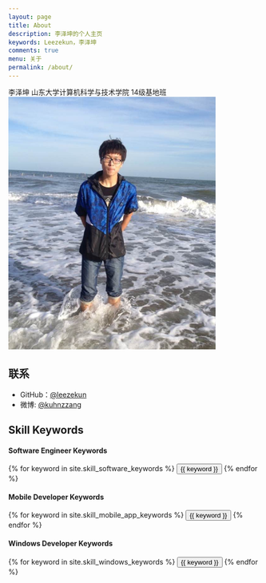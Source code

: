 ```yaml
---
layout: page
title: About
description: 李泽坤的个人主页
keywords: Leezekun，李泽坤
comments: true
menu: 关于
permalink: /about/
---
```

李泽坤
山东大学计算机科学与技术学院
14级基地班
![](/images/blog/profile3.png)


## 联系
* GitHub：[@leezekun](https://github.com/leezekun)
* 微博: [@kuhnzzang](http://weibo.com/kuhnzzang)

## Skill Keywords

#### Software Engineer Keywords
<div class="btn-inline">
    {% for keyword in site.skill_software_keywords %}
    <button class="btn btn-outline" type="button">{{ keyword }}</button>
    {% endfor %}
</div>

#### Mobile Developer Keywords
<div class="btn-inline">
    {% for keyword in site.skill_mobile_app_keywords %}
    <button class="btn btn-outline" type="button">{{ keyword }}</button>
    {% endfor %}
</div>

#### Windows Developer Keywords
<div class="btn-inline">
    {% for keyword in site.skill_windows_keywords %}
    <button class="btn btn-outline" type="button">{{ keyword }}</button>
    {% endfor %}
</div>
